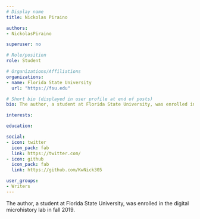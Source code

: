 ```yaml
---
# Display name
title: Nickolas Piraino

authors:
- NickolasPiraino

superuser: no

# Role/position
role: Student

# Organizations/Affiliations
organizations:
- name: Florida State University
  url: "https://fsu.edu"

# Short bio (displayed in user profile at end of posts)
bio: The author, a student at Florida State University, was enrolled in the digital microhistory lab in fall 2019.

interests:

education:

social:
- icon: twitter
  icon_pack: fab
  link: https://twitter.com/
- icon: github
  icon_pack: fab
  link: https://github.com/KwNick305

user_groups:
- Writers
---
```

The author, a student at Florida State University, was enrolled in the digital microhistory lab in fall 2019.


